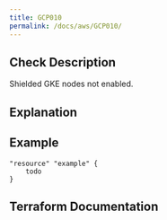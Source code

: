 ```yaml
---
title: GCP010
permalink: /docs/aws/GCP010/
---
```



## Check Description

Shielded GKE nodes not enabled.

## Explanation

## Example

```
"resource" "example" {
	todo
}
```

## Terraform Documentation
